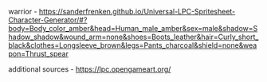 warrior - https://sanderfrenken.github.io/Universal-LPC-Spritesheet-Character-Generator/#?body=Body_color_amber&head=Human_male_amber&sex=male&shadow=Shadow_shadow&wound_arm=none&shoes=Boots_leather&hair=Curly_short_black&clothes=Longsleeve_brown&legs=Pants_charcoal&shield=none&weapon=Thrust_spear


additional sources - https://lpc.opengameart.org/
